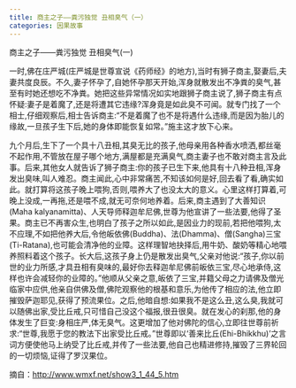 ```yaml
---
title: 商主之子——粪污独觉 丑相臭气（一）
categories: 因果故事
---
```


	   
商主之子——粪污独觉 丑相臭气(一)

一时,佛在庄严城(庄严城是世尊宣说《药师经》的地方),当时有狮子商主,娶妻后,夫妻共度良辰。不久,妻子怀孕了,自她怀孕那天开始,浑身就散发出不净粪的臭气,甚至有时她还想吃不净粪。她把这些异常情况如实地跟狮子商主说了,狮子商主有点怀疑:妻子是着魔了,还是将遭其它违缘?浑身竟是如此臭不可闻。就专门找了一个相士,仔细观察后,相士告诉商主:“不是着魔了也不是将遇什么违缘,而是因为胎儿的缘故,一旦孩子生下后,她的身体即能恢复如常。”施主这才放下心来。

九个月后,生下了一个具十八丑相,其臭无比的孩子,他母亲用各种香水喷洒,都丝毫不起作用,不管放在屋子哪个地方,满屋都是充满臭气,商主妻子也不敢对商主言及此事。后来,其他女人就告诉了狮子商主:你的孩子已生下来,他具有十八种丑相,浑身发出臭味,叫人难忍。商主闻此,心中非常痛苦,不知该如何是好,回去看了看,确实如此。就打算将这孩子晚上喂狗,否则,喂养大了也没太大的意义。心里这样打算着,可晚上没成,一再拖,还是喂不成,就无可奈何地养着。后来,商主遇到了大善知识 (Maha kalyanamitta)、人天导师释迦牟尼佛,世尊为他宣讲了一些法要,他得了圣果。商主已不再害众生,也明白了孩子之所以如此,是因业力的现前,若把他喂狗,太不应理,不如把他养大后,令他皈依佛(Buddha)、法(Dhamma)、僧(Sangha)三宝(Ti-Ratana),也可能会清净他的业障。这样理智地抉择后,用牛奶、酸奶等精心地喂养照料着这个孩子。长大后,这孩子身上仍是散发出臭气,父亲对他说:“孩子,你以前世的业力所感,才具丑相有臭味的,最好你去释迦牟尼佛前皈依三宝,尽心地承侍,这样也许会减轻你的业障的。”他顺从父亲之意,皈依了三宝,并籍父母之力请佛及僧光临家中应供,他亲自供佛及僧,佛陀观察他的根基和意乐,为他传了相应的法,他立即摧毁萨迦耶见,获得了预流果位。之后,他暗自想:如果我不是这么丑,这么臭,我就可以随佛出家,受比丘戒,只可惜自己没这个福报,很丑很臭。就在发心的刹那,他的身体发生了巨变:身相庄严,体无臭气。这更增加了他对佛陀的信心,立即往世尊前祈求:“世尊,我愿于您的教法下出家受比丘戒。”世尊即以‘善来比丘(Ehi-Bhikkhu)’之言词方便使他马上纳受了比丘戒,并传了一些法要,他自己也精进修持,摧毁了三界轮回的一切烦恼,证得了罗汉果位。

摘自：http://www.wmxf.net/show3_1_44_5.htm